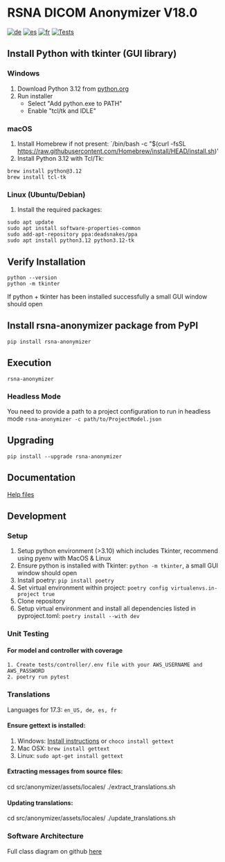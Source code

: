 # RSNA DICOM Anonymizer V18.0
[![de](https://img.shields.io/badge/lang-de-blue.svg)](readme.de.md)
[![es](https://img.shields.io/badge/lang-es-blue.svg)](readme.es.md)
[![fr](https://img.shields.io/badge/lang-fr-blue.svg)](readme.fr.md)
[![Tests](https://github.com/RSNA/anonymizer/actions/workflows/tests.yaml/badge.svg)](https://github.com/RSNA/anonymizer/actions/workflows/tests.yaml)

## Install Python with tkinter (GUI library)
### Windows
1. Download Python 3.12 from [python.org](https://www.python.org/downloads/)
2. Run installer
   - Select "Add python.exe to PATH"
   - Enable "tcl/tk and IDLE"
### macOS
1. Install Homebrew if not present: `/bin/bash -c "$(curl -fsSL https://raw.githubusercontent.com/Homebrew/install/HEAD/install.sh)'
2. Install Python 3.12 with Tcl/Tk:
```
brew install python@3.12
brew install tcl-tk
```
### Linux (Ubuntu/Debian)
1. Install the required packages:
```
sudo apt update
sudo apt install software-properties-common
sudo add-apt-repository ppa:deadsnakes/ppa
sudo apt install python3.12 python3.12-tk
```
## Verify Installation
```
python --version
python -m tkinter
```
If python + tkinter has been installed successfully a small GUI window should open
## Install rsna-anonymizer package from PyPI
`pip install rsna-anonymizer`
## Execution
`rsna-anonymizer`
### Headless Mode
You need to provide a path to a project configuration to run in headless mode
`rsna-anonymizer -c path/to/ProjectModel.json`
## Upgrading
`pip install --upgrade rsna-anonymizer`
## Documentation
[Help files](https://rsna.github.io/anonymizer)
## Development
### Setup
1. Setup python environment (>3.10) which includes Tkinter, recommend using pyenv with MacOS & Linux
2. Ensure python is installed with Tkinter: `python -m tkinter`, a small GUI window should open
3. Install poetry: `pip install poetry`
4. Set virtual environment within project: `poetry config virtualenvs.in-project true`
4. Clone repository
5. Setup virtual environment and install all dependencies listed in pyproject.toml: `poetry install --with dev`
### Unit Testing 
#### For model and controller with coverage
```
1. Create tests/controller/.env file with your AWS_USERNAME and AWS_PASSWORD
2. poetry run pytest
```
### Translations
Languages for 17.3: `en_US, de, es, fr`
#### Ensure gettext is installed:
1. Windows: [Install instructions](https://mlocati.github.io/articles/gettext-iconv-windows.html) or `choco install gettext`
2. Mac OSX: `brew install gettext`
3. Linux: `sudo apt-get install gettext`
#### Extracting messages from source files:
cd src/anonymizer/assets/locales/
./extract_translations.sh
#### Updating translations:
cd src/anonymizer/assets/locales/
./update_translations.sh
### Software Architecture
Full class diagram on github [here](class_diagram.md)

